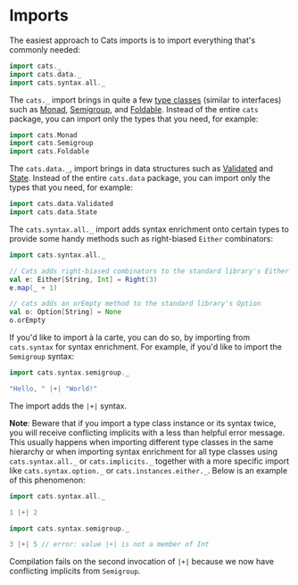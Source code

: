 # Imports

The easiest approach to Сats imports is to import everything that's commonly needed:

```scala mdoc:reset:silent
import cats._
import cats.data._
import cats.syntax.all._
```

The `cats._` import brings in quite a few [type classes](typeclasses/index.md) (similar to interfaces) such as [Monad](typeclasses/monad.md), [Semigroup](typeclasses/semigroup.md), and [Foldable](typeclasses/foldable.md). Instead of the entire `cats` package, you can import only the types that you need, for example:

```scala mdoc:reset:silent
import cats.Monad
import cats.Semigroup
import cats.Foldable
```

The `cats.data._`, import brings in data structures such as [Validated](datatypes/validated.md) and [State](datatypes/state.md). Instead of the entire `cats.data` package, you can import only the types that you need, for example:

```scala mdoc:reset:silent
import cats.data.Validated
import cats.data.State
```

The `cats.syntax.all._` import adds syntax enrichment onto certain types to provide some handy methods such as right-biased `Either` combinators:

```scala mdoc:reset
import cats.syntax.all._

// Сats adds right-biased combinators to the standard library's Either
val e: Either[String, Int] = Right(3)
e.map(_ + 1)

// cats adds an orEmpty method to the standard library's Option
val o: Option[String] = None
o.orEmpty
```

If you'd like to import à la carte, you can do so, by importing from `cats.syntax` for syntax enrichment.
For example, if you'd like to import the `Semigroup` syntax:

```scala mdoc:reset
import cats.syntax.semigroup._

"Hello, " |+| "World!"
```

The import adds the `|+|` syntax.

**Note**: Beware that if you import a type class instance or its syntax twice, you will receive conflicting implicits with a less than helpful error message.
This usually happens when importing different type classes in the same hierarchy or when importing syntax enrichment for all type classes using `cats.syntax.all._` or `cats.implicits._` together with a more specific import like `cats.syntax.option._` or `cats.instances.either._`.
Below is an example of this phenomenon:

```scala mdoc:reset:silent:fail
import cats.syntax.all._

1 |+| 2

import cats.syntax.semigroup._

3 |+| 5 // error: value |+| is not a member of Int
```

Compilation fails on the second invocation of `|+|` because we now have conflicting implicits from `Semigroup`.
